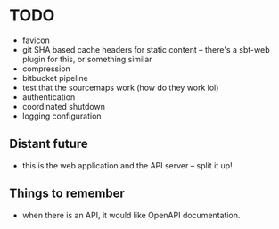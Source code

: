# TODO

- favicon
- git SHA based cache headers for static content – there's a sbt-web plugin
  for this, or something similar
- compression
- bitbucket pipeline
- test that the sourcemaps work (how do they work lol)
- authentication
- coordinated shutdown
- logging configuration

## Distant future

- this is the web application and the API server – split it up!

## Things to remember

- when there is an API, it would like OpenAPI documentation.
